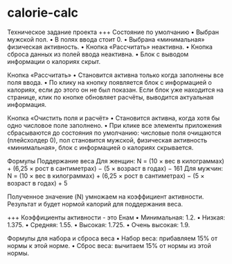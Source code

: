# calorie-calc

Техническое задание проекта
+++ Состояние по умолчанию
• Выбран мужской пол.
• В полях ввода стоит 0.
• Выбрана «минимальная» физическая активность.
• Кнопка «Рассчитать» неактивна.
• Кнопка сброса данных из полей ввода неактивна.
• Блок с выводом информации о калориях скрыт.

Кнопка «Рассчитать»
• Становится активна только когда заполнены все поля ввода.
• По клику на кнопку появляется блок с информацией о калориях, если до этого
он не был показан. Если блок уже находится на странице, клик по кнопке
обновляет расчёты, выводится актуальная информация.

Кнопка «Очистить поля и расчёт»
• Становится активна, когда хотя бы одно числовое поле заполнено.
• При клике все элементы приложения сбрасываются до состояния по умолчанию:
числовые поля очищаются (плейсхолдер 0), пол становится мужской, физическая
активность «минимальная», блок с информацией о калориях скрывается.

Формулы
Поддержание веса
Для женщин:
N = (10 × вес в килограммах) + (6,25 × рост в сантиметрах) − (5 × возраст в годах) − 161
Для мужчин:
N = (10 × вес в килограммах) + (6,25 × рост в сантиметрах) − (5 × возраст в годах) + 5

Полученное значение (N) умножаем на коэффициент активности.
Результат и будет нормой калорий для поддержания веса.

+++ Коэффициенты активности - это Енам
• Минимальная: 1.2.
• Низкая: 1.375.
• Средняя: 1.55.
• Высокая: 1.725.
• Очень высокая: 1.9.

Формулы для набора и сброса веса
• Набор веса: прибавляем 15% от нормы к этой норме.
• Сброс веса: вычитаем 15% от нормы из этой нормы.